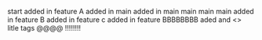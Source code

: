 start
added in feature A
added in main
added in main main main main
added in feature B
added in feature c
added in feature BBBBBBBB
aded and <> litle tags
@@@@
!!!!!!!!


